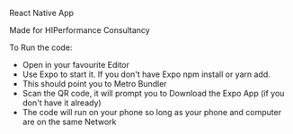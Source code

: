 React Native App

Made for HIPerformance Consultancy

To Run the code:
- Open in your favourite Editor
- Use Expo to start it. If you don't have Expo npm install or yarn add.
- This should point you to Metro Bundler
- Scan the QR code, it will prompt you to Download the Expo App (if you don't have it already)
- The code will run on your phone so long as your phone and computer are on the same Network
